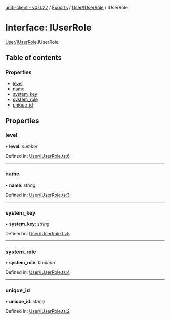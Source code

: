 [unifi-client - v0.0.22](../README.md) / [Exports](../modules.md) / [User/IUserRole](../modules/user_iuserrole.md) / IUserRole

# Interface: IUserRole

[User/IUserRole](../modules/user_iuserrole.md).IUserRole

## Table of contents

### Properties

- [level](user_iuserrole.iuserrole.md#level)
- [name](user_iuserrole.iuserrole.md#name)
- [system\_key](user_iuserrole.iuserrole.md#system_key)
- [system\_role](user_iuserrole.iuserrole.md#system_role)
- [unique\_id](user_iuserrole.iuserrole.md#unique_id)

## Properties

### level

• **level**: *number*

Defined in: [User/IUserRole.ts:6](https://github.com/thib3113/unifi-client/blob/90eb43b/src/User/IUserRole.ts#L6)

___

### name

• **name**: *string*

Defined in: [User/IUserRole.ts:3](https://github.com/thib3113/unifi-client/blob/90eb43b/src/User/IUserRole.ts#L3)

___

### system\_key

• **system\_key**: *string*

Defined in: [User/IUserRole.ts:5](https://github.com/thib3113/unifi-client/blob/90eb43b/src/User/IUserRole.ts#L5)

___

### system\_role

• **system\_role**: *boolean*

Defined in: [User/IUserRole.ts:4](https://github.com/thib3113/unifi-client/blob/90eb43b/src/User/IUserRole.ts#L4)

___

### unique\_id

• **unique\_id**: *string*

Defined in: [User/IUserRole.ts:2](https://github.com/thib3113/unifi-client/blob/90eb43b/src/User/IUserRole.ts#L2)
